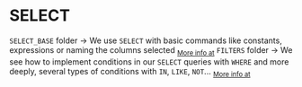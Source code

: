 # SELECT

`SELECT_BASE` folder -> We use `SELECT` with basic commands like constants, expressions or naming the columns selected <sub>[More info at](SELECT_BASE/README.md)</sub>
`FILTERS` folder -> We see how to implement conditions in our `SELECT` queries with `WHERE` and more deeply, several types of conditions with `IN`, `LIKE`, `NOT`... <sub>[More info at](FILTERS/README.md)</sub>
